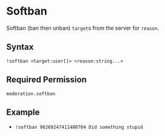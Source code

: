 # Softban

Softban (ban then unban) `target`s from the server for `reason`.

## Syntax

`!softban <target:user[]> <reason:string...>`

## Required Permission

`moderation.softban`

## Example

- `!softban 96269247411400704 Did something stupid`
